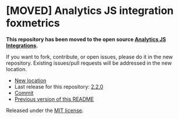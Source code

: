 
# [MOVED] Analytics JS integration foxmetrics

**This repository has been moved to the open source [Analytics JS Integrations](https://github.com/segmentio/analytics.js-integrations).**

If you want to fork, contribute, or open issues, please do it in the new repository. Existing issues/pull requests will be addressed in the new location.

* [New location](https://github.com/segmentio/analytics.js-integrations/tree/master/integrations/foxmetrics)
* Last release for this repository: [2.2.0](https://github.com/segment-integrations/analytics.js-integration-foxmetrics/releases/tag/2.2.0)
* [Commit](https://github.com/segmentio/analytics.js-integrations/commit/2dd46f7b54c36c65457225b743c209fbdaeb2baa)
* [Previous version of this README](README-OLD.md)

Released under the [MIT license](LICENSE).
